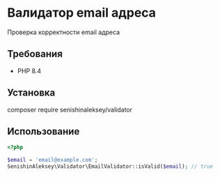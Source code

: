 # Валидатор email адреса

Проверка корректности email адреса

## Требования

- PHP 8.4

## Установка

composer require senishinaleksey/validator

## Использование

```php
<?php

$email = 'email@example.com';
SenishinAleksey\Validator\EmailValidator::isValid($email); // true
```
